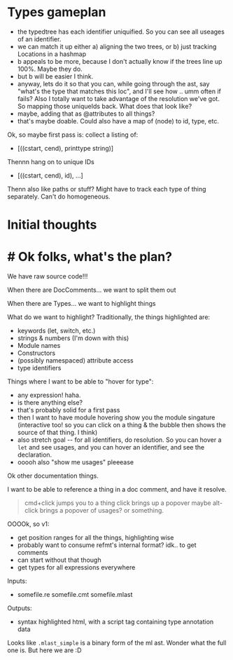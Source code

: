 






# Types gameplan

- the typedtree has each identifier uniquified. So you can see all useages of an identifier.
- we can match it up either
  a) aligning the two trees, or
  b) just tracking Locations in a hashmap
- b appeals to be more, because I don't actually know if the trees line up 100%. Maybe they do.
- but b will be easier I think.
- anyway, lets do it so that you can, while going through the ast, say "what's the type that matches this loc", and I'll see how .. umm often if fails?
Also I totally want to take advantage of the resolution we've got.
So mapping those uniqueIds back.
What does that look like?
- maybe, adding that as @attributes to all things?
- that's maybe doable. Could also have a map of (node) to id, type, etc.

Ok, so maybe first pass is:
collect a listing of:
- [((cstart, cend), printtype string)]

Thennn hang on to unique IDs
- [((cstart, cend), id), ...]

Thenn also like paths or stuff? Might have to track each type of thing separately. Can't do homogeneous.








# Initial thoughts
# # Ok folks, what's the plan?

We have raw source code!!!

When there are DocComments...
we want to split them out

When there are Types...
we want to highlight things

What do we want to highlight?
Traditionally, the things highlighted are:
- keywords (let, switch, etc.)
- strings & numbers (I'm down with this)
- Module names
- Constructors
- (possibly namespaced) attribute access
- type identifiers

Things where I want to be able to "hover for type":
- any expression! haha.
- is there anything else?
- that's probably solid for a first pass
- then I want to have module hovering show you the module singature (interactive too! so you can click on a thing & the bubble then shows the source of that thing. I think)
- also stretch goal -- for all identifiers, do resolution. So you can hover a `let` and see usages, and you can hover an identifier, and see the declaration.
- ooooh also "show me usages" pleeease

Ok other documentation things.

I want to be able to reference a thing in a doc comment, and have it resolve.


> cmd+click jumps you to a thing
> click brings up a popover
> maybe alt-click brings a popover of usages? or something.



OOOOk, so v1:
- get position ranges for all the things, highlighting wise
- probably want to consume refmt's internal format? idk.. to get comments
- can start without that though
- get types for all expressions everywhere

Inputs:
- somefile.re somefile.cmt somefile.mlast

Outputs:
- syntax highlighted html, with a script tag containing type annotation data


Looks like `.mlast_simple` is a binary form of the ml ast.
Wonder what the full one is.
But here we are :D

<html>
<div class="root">
  <!-- code here -->
</div>
<script>
window.expressions = [
  {depth: 0, start: 0, end: 10, text: '', type: 'expression'},
]
</script>
<script src="./docre.js"></script>

